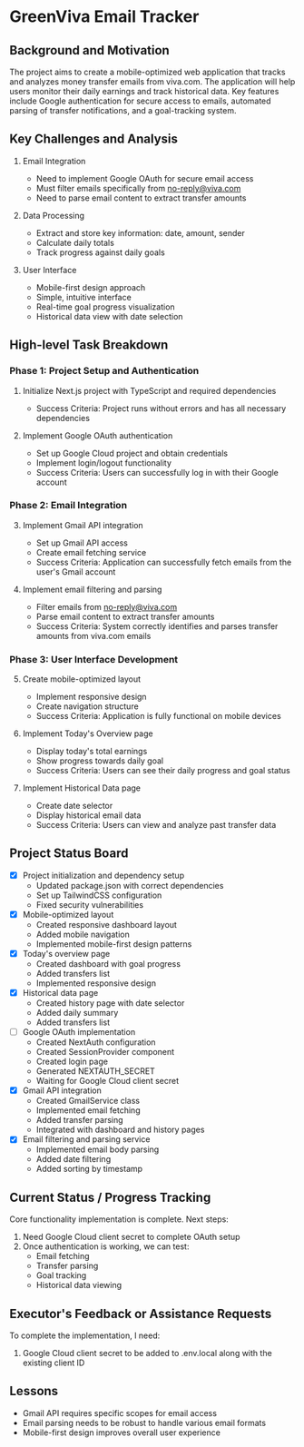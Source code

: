 # GreenViva Email Tracker

## Background and Motivation
The project aims to create a mobile-optimized web application that tracks and analyzes money transfer emails from viva.com. The application will help users monitor their daily earnings and track historical data. Key features include Google authentication for secure access to emails, automated parsing of transfer notifications, and a goal-tracking system.

## Key Challenges and Analysis
1. Email Integration
   - Need to implement Google OAuth for secure email access
   - Must filter emails specifically from no-reply@viva.com
   - Need to parse email content to extract transfer amounts
   
2. Data Processing
   - Extract and store key information: date, amount, sender
   - Calculate daily totals
   - Track progress against daily goals
   
3. User Interface
   - Mobile-first design approach
   - Simple, intuitive interface
   - Real-time goal progress visualization
   - Historical data view with date selection

## High-level Task Breakdown

### Phase 1: Project Setup and Authentication
1. Initialize Next.js project with TypeScript and required dependencies
   - Success Criteria: Project runs without errors and has all necessary dependencies
   
2. Implement Google OAuth authentication
   - Set up Google Cloud project and obtain credentials
   - Implement login/logout functionality
   - Success Criteria: Users can successfully log in with their Google account

### Phase 2: Email Integration
3. Implement Gmail API integration
   - Set up Gmail API access
   - Create email fetching service
   - Success Criteria: Application can successfully fetch emails from the user's Gmail account

4. Implement email filtering and parsing
   - Filter emails from no-reply@viva.com
   - Parse email content to extract transfer amounts
   - Success Criteria: System correctly identifies and parses transfer amounts from viva.com emails

### Phase 3: User Interface Development
5. Create mobile-optimized layout
   - Implement responsive design
   - Create navigation structure
   - Success Criteria: Application is fully functional on mobile devices

6. Implement Today's Overview page
   - Display today's total earnings
   - Show progress towards daily goal
   - Success Criteria: Users can see their daily progress and goal status

7. Implement Historical Data page
   - Create date selector
   - Display historical email data
   - Success Criteria: Users can view and analyze past transfer data

## Project Status Board
- [x] Project initialization and dependency setup
  - Updated package.json with correct dependencies
  - Set up TailwindCSS configuration
  - Fixed security vulnerabilities
- [x] Mobile-optimized layout
  - Created responsive dashboard layout
  - Added mobile navigation
  - Implemented mobile-first design patterns
- [x] Today's overview page
  - Created dashboard with goal progress
  - Added transfers list
  - Implemented responsive design
- [x] Historical data page
  - Created history page with date selector
  - Added daily summary
  - Added transfers list
- [ ] Google OAuth implementation
  - Created NextAuth configuration
  - Created SessionProvider component
  - Created login page
  - Generated NEXTAUTH_SECRET
  - Waiting for Google Cloud client secret
- [x] Gmail API integration
  - Created GmailService class
  - Implemented email fetching
  - Added transfer parsing
  - Integrated with dashboard and history pages
- [x] Email filtering and parsing service
  - Implemented email body parsing
  - Added date filtering
  - Added sorting by timestamp

## Current Status / Progress Tracking
Core functionality implementation is complete. Next steps:
1. Need Google Cloud client secret to complete OAuth setup
2. Once authentication is working, we can test:
   - Email fetching
   - Transfer parsing
   - Goal tracking
   - Historical data viewing

## Executor's Feedback or Assistance Requests
To complete the implementation, I need:
1. Google Cloud client secret to be added to .env.local along with the existing client ID

## Lessons
- Gmail API requires specific scopes for email access
- Email parsing needs to be robust to handle various email formats
- Mobile-first design improves overall user experience 